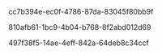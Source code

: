 cc7b394e-ec0f-4786-87da-83045f80bb9f

810afb61-1bc9-4b04-b768-8f2abd012d69

497f38f5-14ae-4eff-842a-64deb8c34ccf
